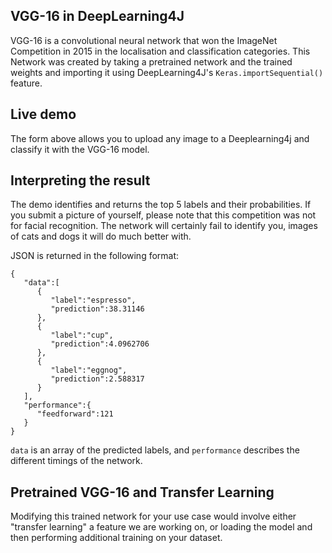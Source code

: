 ## VGG-16 in DeepLearning4J

VGG-16 is a convolutional neural network that won the ImageNet Competition in 2015 in the localisation and classification categories. This Network was created by taking a pretrained network and the trained weights and importing it using DeepLearning4J's
`Keras.importSequential()` feature. 

## Live demo

The form above allows you to upload any image to a Deeplearning4j and classify it with the VGG-16 model.  

## Interpreting the result

The demo identifies and returns the top 5 labels and their probabilities. If you submit a picture of yourself, please note that this competition was not for facial recognition. The network will certainly fail to identify you, images of cats and dogs it will do much better with.
 
JSON is returned in the following format:

```
{  
   "data":[  
      {  
         "label":"espresso",
         "prediction":38.31146
      },
      {  
         "label":"cup",
         "prediction":4.0962706
      },
      {  
         "label":"eggnog",
         "prediction":2.588317
      }
   ],
   "performance":{  
      "feedforward":121
   }
}
```

`data` is an array of the predicted labels, and `performance` describes the different timings of the network.

## Pretrained VGG-16 and Transfer Learning

Modifying this trained network for your use case would involve either "transfer learning" a feature we are working on, or loading the model and then performing additional training on your dataset. 



